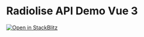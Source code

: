# Radiolise API Demo Vue 3

[![Open in StackBlitz](https://developer.stackblitz.com/img/open_in_stackblitz.svg)](https://stackblitz.com/github/radiolise/radiolise/tree/master/examples/api-demo-vue3)
